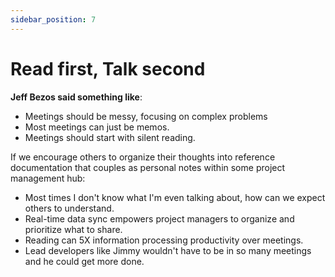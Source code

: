 ```yaml
---
sidebar_position: 7
---
```


# Read first, Talk second

**Jeff Bezos said something like**:

- Meetings should be messy, focusing on complex problems
- Most meetings can just be memos.
- Meetings should start with silent reading.

If we encourage others to organize their thoughts into reference documentation that couples as personal notes within some project management hub:

- Most times I don't know what I'm even talking about, how can we expect others to understand.
- Real-time data sync empowers project managers to organize and prioritize what to share.
- Reading can 5X information processing productivity over meetings.
- Lead developers like Jimmy wouldn't have to be in so many meetings and he could get more done.
